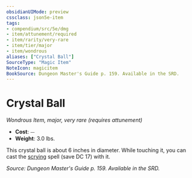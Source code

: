 ```yaml
---
obsidianUIMode: preview
cssclass: json5e-item
tags:
- compendium/src/5e/dmg
- item/attunement/required
- item/rarity/very-rare
- item/tier/major
- item/wondrous
aliases: ["Crystal Ball"]
SourceType: "Magic Item"
NoteIcon: magicitem
BookSource: Dungeon Master's Guide p. 159. Available in the SRD.
---
```

# Crystal Ball
*Wondrous Item, major, very rare (requires attunement)*  

- **Cost**: ⏤
- **Weight**: 3.0 lbs.

This crystal ball is about 6 inches in diameter. While touching it, you can cast the [scrying](/3-Mechanics/CLI/spells/scrying.md) spell (save DC 17) with it.

*Source: Dungeon Master's Guide p. 159. Available in the SRD.*